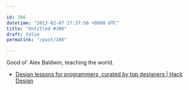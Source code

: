 ```yaml
---

id: 386
datetime: "2013-02-07 17:37:56 +0000 UTC"
title: "Untitled #386"
draft: false
permalink: "/post/386"

---
```


Good ol' Alex Baldwin, teaching the world. 

 
 * [Design lessons for programmers, curated by top designers | Hack Design](http://hackdesign.org/)


